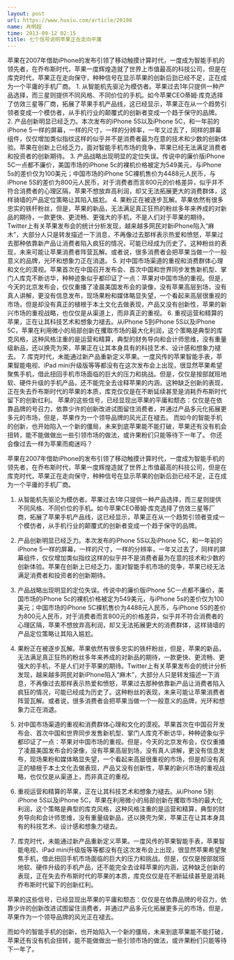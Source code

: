 ```yaml
---
layout: post
url: https://www.huxiu.com/article/20198
name: 肖明超
time: 2013-09-12 02:15
title: 七个信号说明苹果正在走向平庸
---
```

苹果在2007年借助iPhone的发布引领了移动触摸计算时代，一度成为智能手机的领先者，在乔布斯时代，苹果一度辉煌造就了世界上市值最高的科技公司，但是在库克时代，苹果正在走向保守，种种信号在显示苹果的创新后劲已经不足，正在成为一个平庸的手机厂商。 1. 从智能机先驱沦为模仿者。苹果过去1年只提供一种产品选择，而三星则提供不同风格、不同价位的手机。如今苹果CEO蒂姆·库克选择了仿效三星等厂商，拓展了苹果手机产品线，这已经显示，苹果正在从一个趋势引领者变成一个模仿者，从手机行业的颠覆式的创新者变成一个趋于保守的品牌。 2. 产品创新明显已经乏力。本次发布的iPhone 5S以及iPhone 5C，和一年前的iPhone 5一样的屏幕，一样的尺寸，一样的分辨率，一年又过去了，同样的屏幕组件，仅仅增加类似指纹这样的似乎并不是消费者最为在意的技术和少数的创新体验。苹果在创新上已经乏力，面对智能手机市场的竞争，苹果已经无法满足消费者和投资者的创新期待。 3. 产品战略出现明显的定位失误。传说中的廉价版iPhone 5C一点都不廉价，美国市场的iPhone 5c的裸机价格被定为549美元，与iPhone 5s的差价仅为100美元；中国市场的iPhone 5C裸机售价为4488元人民币，与iPhone 5S的差价为800元人民币，对于消费者而言800元的价格差异，似乎并不符合消费者的心理区隔，苹果不想放弃高利润，却又无法拓展更大的消费群体，这样骑墙的产品定位策略让其陷入尴尬。 4. 果粉正在被逐步瓦解。苹果依然有很多忠实的铁杆粉丝，但是，苹果的新品，无法满足真正狂热的粉丝多年来养成的对新品的期待，一款更快、更流畅、更强大的手机，不是人们对于苹果的期待。Twitter上有关苹果发布会的统计分析发现，越来越多网民对新iPhone陷入“麻木”，大部分人只是转发描述一下消息，不再像过去那样表示热爱和愤怒，苹果过去那种依靠新产品让消费者陷入疯狂的情况，可能已经成为历史了。这种粉丝的表现，未来可能让苹果消费者阵营瓦解。或者说，很多消费者会把苹果当做一个一般意义的品牌，光环和想象力正在消退。 5. 对中国市场渠道的重视和消费群体心理和文化的漠视。苹果首次在中国召开发布会、首次中国和世界同步发售新机型、掌门人库克不断访华，种种迹象似乎都印证了一点：苹果对中国市场的重视。但是，今天的北京发布会，仅仅重播了凌晨美国发布会的录像，没有苹果高层到场，没有真人讲解，更没有信息发布，现场果粉和媒体略显失望，一个看起来高层很重视的市场，但是却没有真正的植根于本土文化去做表现，产品又没有创新性，苹果的新兴市场的重视战略，也仅仅是从渠道上，而非真正的重视。 6. 重视运营和精算的苹果，正在让其科技艺术和想象力褪去。从iPhone 5到iPhone 5S以及iPhone 5C，苹果在利用微小的局部创新在攫取市场的最大化利润，这个策略是典型的库克风格，这种风格注重的是运营和精算，典型的财务导向和会计师思维，没有重量级新品，还以换壳为荣，苹果正在让其本身具有的科技艺术、设计感和想象力褪去。 7. 库克时代，未能通过新产品重新定义苹果。一度风传的苹果智能手表，苹果智能电视、iPad mini升级版等等都没有在这次发布会上出现，很显然苹果希望聚焦手机，借此扭回手机市场面临的巨大的压力和挑战。但是，仅仅是按部就班地软、硬件升级的手机产品，还不能完全去诠释苹果的内涵，这种缺乏创新的表现，正在失去乔布斯时代的苹果的本质，库克仅仅是在不断延续甚至是消耗乔布斯时代留下的创新红利。 苹果的这些信号，已经显现出苹果的平庸和颓态：仅仅是在依靠品牌的号召力，依靠少许的创新改进试图留住消费者，并通过产品多元化拓展更多元的市场，但是，苹果作为一个领导品牌的风光正在褪去。 而如今的智能手机的创新，也开始陷入一个新的僵局，未来到底苹果能不能打破，苹果还有没有机会扭转，能不能做做出一些引领市场的做法，或许果粉们只能等待下一年了。 你还会像过去一样为苹果而痴迷吗？

苹果在2007年借助iPhone的发布引领了移动触摸计算时代，一度成为智能手机的领先者，在乔布斯时代，苹果一度辉煌造就了世界上市值最高的科技公司，但是在库克时代，苹果正在走向保守，种种信号在显示苹果的创新后劲已经不足，正在成为一个平庸的手机厂商。

1. 从智能机先驱沦为模仿者。苹果过去1年只提供一种产品选择，而三星则提供不同风格、不同价位的手机。如今苹果CEO蒂姆·库克选择了仿效三星等厂商，拓展了苹果手机产品线，这已经显示，苹果正在从一个趋势引领者变成一个模仿者，从手机行业的颠覆式的创新者变成一个趋于保守的品牌。

2. 产品创新明显已经乏力。本次发布的iPhone 5S以及iPhone 5C，和一年前的iPhone 5一样的屏幕，一样的尺寸，一样的分辨率，一年又过去了，同样的屏幕组件，仅仅增加类似指纹这样的似乎并不是消费者最为在意的技术和少数的创新体验。苹果在创新上已经乏力，面对智能手机市场的竞争，苹果已经无法满足消费者和投资者的创新期待。

3. 产品战略出现明显的定位失误。传说中的廉价版iPhone 5C一点都不廉价，美国市场的iPhone 5c的裸机价格被定为549美元，与iPhone 5s的差价仅为100美元；中国市场的iPhone 5C裸机售价为4488元人民币，与iPhone 5S的差价为800元人民币，对于消费者而言800元的价格差异，似乎并不符合消费者的心理区隔，苹果不想放弃高利润，却又无法拓展更大的消费群体，这样骑墙的产品定位策略让其陷入尴尬。

4. 果粉正在被逐步瓦解。苹果依然有很多忠实的铁杆粉丝，但是，苹果的新品，无法满足真正狂热的粉丝多年来养成的对新品的期待，一款更快、更流畅、更强大的手机，不是人们对于苹果的期待。Twitter上有关苹果发布会的统计分析发现，越来越多网民对新iPhone陷入“麻木”，大部分人只是转发描述一下消息，不再像过去那样表示热爱和愤怒，苹果过去那种依靠新产品让消费者陷入疯狂的情况，可能已经成为历史了。这种粉丝的表现，未来可能让苹果消费者阵营瓦解。或者说，很多消费者会把苹果当做一个一般意义的品牌，光环和想象力正在消退。

5. 对中国市场渠道的重视和消费群体心理和文化的漠视。苹果首次在中国召开发布会、首次中国和世界同步发售新机型、掌门人库克不断访华，种种迹象似乎都印证了一点：苹果对中国市场的重视。但是，今天的北京发布会，仅仅重播了凌晨美国发布会的录像，没有苹果高层到场，没有真人讲解，更没有信息发布，现场果粉和媒体略显失望，一个看起来高层很重视的市场，但是却没有真正的植根于本土文化去做表现，产品又没有创新性，苹果的新兴市场的重视战略，也仅仅是从渠道上，而非真正的重视。

6. 重视运营和精算的苹果，正在让其科技艺术和想象力褪去。从iPhone 5到iPhone 5S以及iPhone 5C，苹果在利用微小的局部创新在攫取市场的最大化利润，这个策略是典型的库克风格，这种风格注重的是运营和精算，典型的财务导向和会计师思维，没有重量级新品，还以换壳为荣，苹果正在让其本身具有的科技艺术、设计感和想象力褪去。

7. 库克时代，未能通过新产品重新定义苹果。一度风传的苹果智能手表，苹果智能电视、iPad mini升级版等等都没有在这次发布会上出现，很显然苹果希望聚焦手机，借此扭回手机市场面临的巨大的压力和挑战。但是，仅仅是按部就班地软、硬件升级的手机产品，还不能完全去诠释苹果的内涵，这种缺乏创新的表现，正在失去乔布斯时代的苹果的本质，库克仅仅是在不断延续甚至是消耗乔布斯时代留下的创新红利。

苹果的这些信号，已经显现出苹果的平庸和颓态：仅仅是在依靠品牌的号召力，依靠少许的创新改进试图留住消费者，并通过产品多元化拓展更多元的市场，但是，苹果作为一个领导品牌的风光正在褪去。

而如今的智能手机的创新，也开始陷入一个新的僵局，未来到底苹果能不能打破，苹果还有没有机会扭转，能不能做做出一些引领市场的做法，或许果粉们只能等待下一年了。

